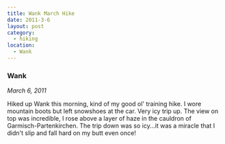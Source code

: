 ```yaml
---
title: Wank March Hike
date: 2011-3-6
layout: post
category:
  - hiking
location:
  - Wank
---
```


### Wank
<i>March 6, 2011</i>

Hiked up Wank this morning, kind of my good ol' training hike. I wore mountain
boots but left snowshoes at the car. Very icy trip up. The view on top was
incredible, I rose above a layer of haze in the cauldron of
Garmisch-Partenkirchen. The trip down was so icy...it was a miracle that I
didn't slip and fall hard on my butt even once!

